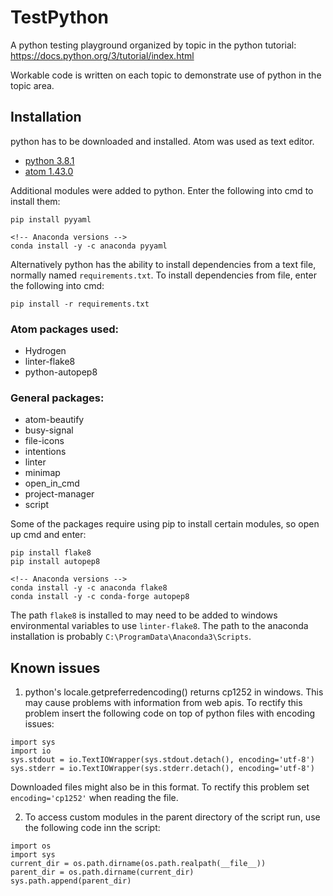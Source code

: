 # TestPython

A python testing playground organized by topic in the python tutorial: https://docs.python.org/3/tutorial/index.html

Workable code is written on each topic to demonstrate use of python in the topic area.

## Installation

python has to be downloaded and installed. Atom was used as text editor.

* [python 3.8.1](https://www.python.org/downloads/)
* [atom 1.43.0](https://atom.io/)

Additional modules were added to python. Enter the following into cmd to install them:

```
pip install pyyaml

<!-- Anaconda versions -->
conda install -y -c anaconda pyyaml
```

Alternatively python has the ability to install dependencies from a text file, normally named `requirements.txt`. To install dependencies from file, enter the following into cmd:

```
pip install -r requirements.txt
```

### Atom packages used:

* Hydrogen
* linter-flake8
* python-autopep8

### General packages:

* atom-beautify
* busy-signal
* file-icons
* intentions
* linter
* minimap
* open_in_cmd
* project-manager
* script

Some of the packages require using pip to install certain modules, so open up cmd and enter:

```
pip install flake8
pip install autopep8

<!-- Anaconda versions -->
conda install -y -c anaconda flake8
conda install -y -c conda-forge autopep8
```

The path `flake8` is installed to may need to be added to windows environmental variables to use `linter-flake8`. The path to the anaconda installation is probably `C:\ProgramData\Anaconda3\Scripts`.

## Known issues

1. python's locale.getpreferredencoding() returns cp1252 in windows. This may cause problems with information from web apis. To rectify this problem insert the following code on top of python files with encoding issues:

```
import sys
import io
sys.stdout = io.TextIOWrapper(sys.stdout.detach(), encoding='utf-8')
sys.stderr = io.TextIOWrapper(sys.stderr.detach(), encoding='utf-8')
```

Downloaded files might also be in this format. To rectify this problem set `encoding='cp1252'` when reading the file.

2. To access custom modules in the parent directory of the script run, use the following code inn the script:

```
import os
import sys
current_dir = os.path.dirname(os.path.realpath(__file__))
parent_dir = os.path.dirname(current_dir)
sys.path.append(parent_dir)
```
